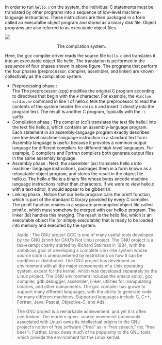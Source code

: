 In order to run `hello.c` on the system, the individual C statements must be translated by other programs into a sequence of low-level machine-language instructions. These instructions are then packaged in a form called an executalbe object program and stored as a binary disk file. Object programs are also referred to as executable object files.

![](https://i.imgur.com/sWu8meb.png)
<center>The compilation system.</center>

Here, the gcc compiler driver reads the source file `hello.c` and translates it into an executable object file hello. The translation is performed in the sequence of four phases shown in above figure. The programs that perform the four phases (preprocessor, compiler, assembler, and linker) are known collectively as the compilation system.

- Preprocessing phase :  
	  The The preprocessor (cpp) modifies the original C program according to directives that begin with the `#` character. For example, the `#inclue <stdio.h>` command in line 1 of hello.c tells the preprocessor to read the contents of the system header file `stdio.h` and insert it directly into the program text. The result is another C program, typically with the `.i` suffix.
- Compilation phase :
    The compiler (cc1) translates the text file hello.i into the text file hello.s, which contains an assembly-language program. Each statement in an assembly-language program exactly describes one low-level machine-language instruction in a standard text form. Assembly language is useful because it provides a common output language for different compilers for different high-level languages. For example, C compilers and Fortran compilers both generate output files in the same assembly language.
- Assembly phase :
	  Next, the assembler (as) translates hello.s into machine- language instructions, packages them in a form known as a relocatable object program, and stores the result in the object file hello.o. The hello.o file is a binary file whose bytes encode machine language instructions rather than characters. If we were to view hello.o with a text editor, it would appear to be gibberish.
- Linking phase :
	  Notice that our hello program calls the printf function, which is part of the standard C library provided by every C compiler. The printf function resides in a separate precompiled object file called printf.o, which must somehow be merged with our hello.o program. The linker (ld) handles this merging. The result is the hello file, which is an executable object file (or simply executable) that is ready to be loaded into memory and executed by the system.

> Aside : The GNU project
> GCC is one of many useful tools developed by the GNU (short for GNU’s Not Unix) project. The GNU project is a tax-exempt charity started by Richard Stallman in 1984, with the ambitious goal of developing a complete Unix-like system whose source code is unencumbered by restrictions on how it can be modified or distributed. The GNU project has developed an environment with all the major components of a Unix operating system, except for the kernel, which was developed separately by the Linux project. The GNU environment includes the emacs editor, gcc compiler, gdb debugger, assembler, linker, utilities for manipulating binaries, and other components. The gcc compiler has grown to support many different languages, with the ability to generate code for many different machines. Supported languages include C, C++, Fortran, Java, Pascal, Objective-C, and Ada.

> The GNU project is a remarkable achievement, and yet it is often overlooked. The modern open- source movement (commonly associated with Linux) owes its intellectual origins to the GNU project’s notion of free software (“free” as in “free speech,” not “free beer”). Further, Linux owes much of its popularity to the GNU tools, which provide the environment for the Linux kernel.

